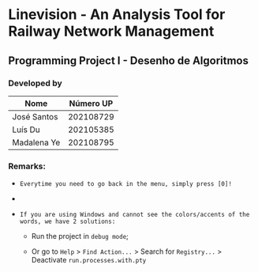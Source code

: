 # Linevision - An Analysis Tool for Railway Network Management
## Programming Project I - Desenho de Algoritmos

### Developed by

| Nome        | Número UP |
|-------------|-----------|
| José Santos | 202108729 |
| Luís Du     | 202105385 |
| Madalena Ye | 202108795 |


### Remarks:

* `Everytime you need to go back in the menu, simply press [0]!`
* 
* `If you are using Windows and cannot see the colors/accents of the words, we have 2 solutions:`
  
  * Run the project in `debug mode`;

  * Or go to `Help` > `Find Action...` > Search for `Registry...` > Deactivate `run.processes.with.pty`